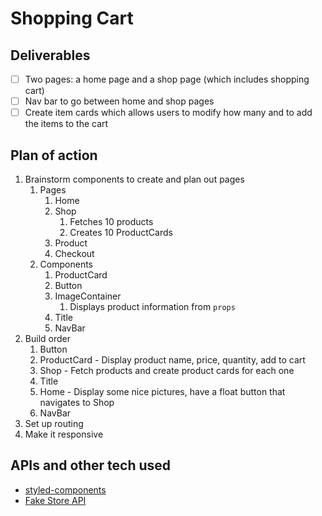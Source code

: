 # Shopping Cart

## Deliverables

- [ ] Two pages: a home page and a shop page (which includes shopping cart)
- [ ] Nav bar to go between home and shop pages
- [ ] Create item cards which allows users to modify how many and to add the items to the cart

## Plan of action

1. Brainstorm components to create and plan out pages
    1. Pages
        1. Home
        2. Shop
            1. Fetches 10 products
            2. Creates 10 ProductCards
        3. Product
        4. Checkout
    2. Components
        1. ProductCard
        2. Button
        3. ImageContainer
            1. Displays product information from `props`
        4. Title
        5. NavBar
2. Build order
    1. Button
    2. ProductCard - Display product name, price, quantity, add to cart
    3. Shop - Fetch products and create product cards for each one
    4. Title
    5. Home - Display some nice pictures, have a float button that navigates to Shop
    6. NavBar
3. Set up routing
4. Make it responsive

## APIs and other tech used

- [styled-components](https://styled-components.com/)
- [Fake Store API](https://fakestoreapi.com/)
